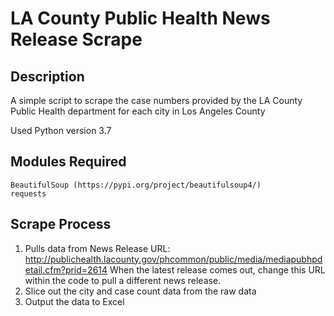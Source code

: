 # LA County Public Health News Release Scrape

## Description
A simple script to scrape the case numbers provided by the LA County Public Health department for each city in Los Angeles County

Used Python version 3.7

## Modules Required

    BeautifulSoup (https://pypi.org/project/beautifulsoup4/)
    requests

## Scrape Process

1.    Pulls data from News Release URL: http://publichealth.lacounty.gov/phcommon/public/media/mediapubhpdetail.cfm?prid=2614
      When the latest release comes out, change this URL within the code to pull a different news release.
2.    Slice out the city and case count data from the raw data
3.    Output the data to Excel

